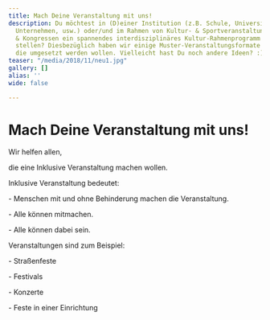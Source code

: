 ```yaml
---
title: Mach Deine Veranstaltung mit uns!
description: Du möchtest in (D)einer Institution (z.B. Schule, Universität, Verein,
  Unternehmen, usw.) oder/und im Rahmen von Kultur- & Sportveranstaltungen, Sommerfesten
  & Kongressen ein spannendes interdisziplinäres Kultur-Rahmenprogramm auf die Beine
  stellen? Diesbezüglich haben wir einige Muster-Veranstaltungsformate entwickelt,
  die umgesetzt werden wollen. Vielleicht hast Du noch andere Ideen? :)
teaser: "/media/2018/11/neu1.jpg"
gallery: []
alias: ''
wide: false

---
```

# Mach Deine Veranstaltung mit uns!

Wir helfen allen,

die eine Inklusive Veranstaltung machen wollen.

Inklusive Veranstaltung bedeutet:

\- Menschen mit und ohne Behinderung machen die Veranstaltung.

\- Alle können mitmachen.

\- Alle können dabei sein.

Veranstaltungen sind zum Beispiel:

\- Straßenfeste

\- Festivals

\- Konzerte

\- Feste in einer Einrichtung